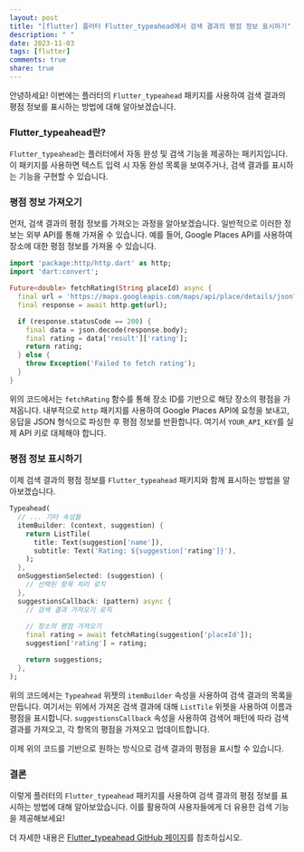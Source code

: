 ```yaml
---
layout: post
title: "[flutter] 플러터 Flutter_typeahead에서 검색 결과의 평점 정보 표시하기"
description: " "
date: 2023-11-03
tags: [flutter]
comments: true
share: true
---
```


안녕하세요! 이번에는 플러터의 `Flutter_typeahead` 패키지를 사용하여 검색 결과의 평점 정보를 표시하는 방법에 대해 알아보겠습니다.

### Flutter_typeahead란?

`Flutter_typeahead`는 플러터에서 자동 완성 및 검색 기능을 제공하는 패키지입니다. 이 패키지를 사용하면 텍스트 입력 시 자동 완성 목록을 보여주거나, 검색 결과를 표시하는 기능을 구현할 수 있습니다.

### 평점 정보 가져오기

먼저, 검색 결과의 평점 정보를 가져오는 과정을 알아보겠습니다. 일반적으로 이러한 정보는 외부 API를 통해 가져올 수 있습니다. 예를 들어, Google Places API를 사용하여 장소에 대한 평점 정보를 가져올 수 있습니다.

```dart
import 'package:http/http.dart' as http;
import 'dart:convert';

Future<double> fetchRating(String placeId) async {
  final url = 'https://maps.googleapis.com/maps/api/place/details/json?key=YOUR_API_KEY&place_id=$placeId';
  final response = await http.get(url);

  if (response.statusCode == 200) {
    final data = json.decode(response.body);
    final rating = data['result']['rating'];
    return rating;
  } else {
    throw Exception('Failed to fetch rating');
  }
}
```

위의 코드에서는 `fetchRating` 함수를 통해 장소 ID를 기반으로 해당 장소의 평점을 가져옵니다. 내부적으로 `http` 패키지를 사용하여 Google Places API에 요청을 보내고, 응답을 JSON 형식으로 파싱한 후 평점 정보를 반환합니다. 여기서 `YOUR_API_KEY`를 실제 API 키로 대체해야 합니다.

### 평점 정보 표시하기

이제 검색 결과의 평점 정보를 `Flutter_typeahead` 패키지와 함께 표시하는 방법을 알아보겠습니다.

```dart
Typeahead(
  // ... 기타 속성들
  itemBuilder: (context, suggestion) {
    return ListTile(
      title: Text(suggestion['name']),
      subtitle: Text('Rating: ${suggestion['rating']}'),
    );
  },
  onSuggestionSelected: (suggestion) {
    // 선택된 항목 처리 로직
  },
  suggestionsCallback: (pattern) async {
    // 검색 결과 가져오기 로직
    
    // 장소의 평점 가져오기
    final rating = await fetchRating(suggestion['placeId']);
    suggestion['rating'] = rating;

    return suggestions;
  },
);
```

위의 코드에서는 `Typeahead` 위젯의 `itemBuilder` 속성을 사용하여 검색 결과의 목록을 만듭니다. 여기서는 위에서 가져온 검색 결과에 대해 `ListTile` 위젯을 사용하여 이름과 평점을 표시합니다. `suggestionsCallback` 속성을 사용하여 검색어 패턴에 따라 검색 결과를 가져오고, 각 항목의 평점을 가져오고 업데이트합니다.

이제 위의 코드를 기반으로 원하는 방식으로 검색 결과의 평점을 표시할 수 있습니다.

### 결론

이렇게 플러터의 `Flutter_typeahead` 패키지를 사용하여 검색 결과의 평점 정보를 표시하는 방법에 대해 알아보았습니다. 이를 활용하여 사용자들에게 더 유용한 검색 기능을 제공해보세요!

더 자세한 내용은 [Flutter_typeahead GitHub 페이지](https://github.com/AbdulRahmanAlHamali/flutter_typeahead)를 참조하십시오.
